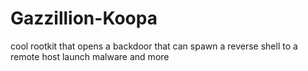 # Gazzillion-Koopa
cool rootkit that opens a backdoor that can spawn a reverse shell to a remote host
launch malware and more
